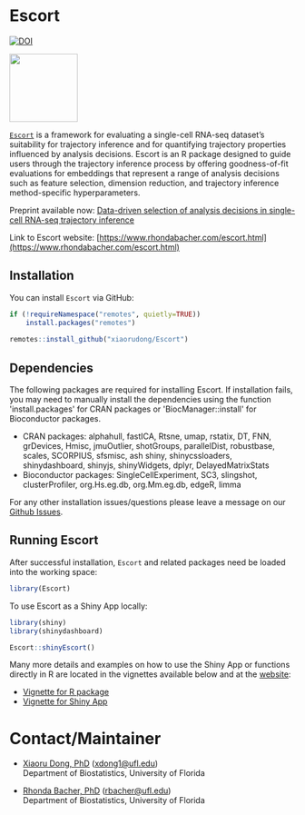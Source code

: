 # Escort
[![DOI](https://zenodo.org/badge/718898361.svg)](https://zenodo.org/doi/10.5281/zenodo.10392544)

<a href="https://www.rhondabacher.com/escort.html"><img src="https://github.com/xiaorudong/Escort/blob/main/vignettes/escort_hex_v2.png"  width = "120"></a>

[`Escort`](https://www.rhondabacher.com/escort.html) is a framework for evaluating a single-cell RNA-seq dataset’s suitability for trajectory inference and for quantifying trajectory properties influenced by analysis decisions. Escort is an R package designed to guide users through the trajectory inference process by offering goodness-of-fit evaluations for embeddings that represent a range of analysis decisions such as feature selection, dimension reduction, and trajectory inference method-specific hyperparameters.

Preprint available now: [Data-driven selection of analysis decisions in single-cell RNA-seq trajectory inference](https://www.biorxiv.org/content/10.1101/2023.12.18.572214v1.full)

Link to Escort website: [https://www.rhondabacher.com/escort.html](https://www.rhondabacher.com/escort.html)

## Installation

You can install `Escort` via GitHub:

``` r
if (!requireNamespace("remotes", quietly=TRUE))
    install.packages("remotes")
    
remotes::install_github("xiaorudong/Escort")
```

## Dependencies

The following packages are required for installing Escort. If installation fails, you may need to manually install the dependencies using the function 'install.packages' for CRAN packages or 'BiocManager::install' for Bioconductor packages.

* CRAN packages: alphahull, fastICA, Rtsne, umap, rstatix, DT, FNN, grDevices, Hmisc, jmuOutlier, shotGroups, parallelDist, robustbase, scales, SCORPIUS, sfsmisc, ash
shiny, shinycssloaders, shinydashboard, shinyjs, shinyWidgets, dplyr, DelayedMatrixStats
* Bioconductor packages: SingleCellExperiment, SC3, slingshot, clusterProfiler, org.Hs.eg.db, org.Mm.eg.db, edgeR, limma

    
For any other installation issues/questions please leave a message on our [Github Issues](https://github.com/xiaorudong/Escort/issues).

## Running Escort

After successful installation, `Escort` and related packages need be loaded into the working space:

``` r
library(Escort)
```

To use Escort as a Shiny App locally:

```r
library(shiny)
library(shinydashboard)

Escort::shinyEscort()
```

Many more details and examples on how to use the Shiny App or functions directly in R are located in the vignettes available below and at the [website](https://www.rhondabacher.com/escort.html):

* [Vignette for R package](https://www.rhondabacher.com/docs-escort/main_vignette.html)
* [Vignette for Shiny App](https://www.rhondabacher.com/docs-escort/shiny_vignette.html)


# Contact/Maintainer

* [Xiaoru Dong, PhD](https://xiaorudong.github.io) (xdong1@ufl.edu)  
Department of Biostatistics, University of Florida

* [Rhonda Bacher, PhD](https://www.rhondabacher.com) (rbacher@ufl.edu)  
Department of Biostatistics, University of Florida


